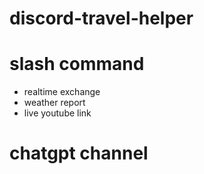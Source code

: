 # discord-travel-helper

# slash command
- realtime exchange 
- weather report 
- live youtube link 

# chatgpt channel 


